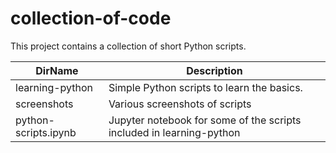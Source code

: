 # collection-of-code
This project contains a collection of short Python scripts. 

DirName      | Description
------------- | -------------  
learning-python | Simple Python scripts to learn the basics.  
screenshots | Various screenshots of scripts  
python-scripts.ipynb | Jupyter notebook for some of the scripts included in learning-python

